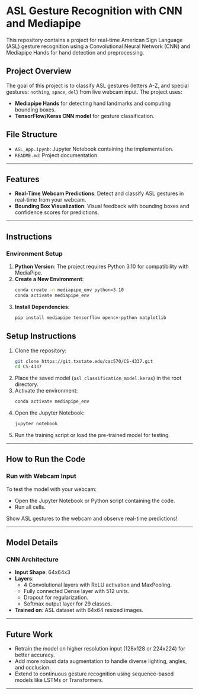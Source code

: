 # ASL Gesture Recognition with CNN and Mediapipe

This repository contains a project for real-time American Sign Language (ASL) gesture recognition using a Convolutional Neural Network (CNN) and Mediapipe Hands for hand detection and preprocessing.

## Project Overview

The goal of this project is to classify ASL gestures (letters A-Z, and special gestures: `nothing`, `space`, `del`) from live webcam input. The project uses:
- **Mediapipe Hands** for detecting hand landmarks and computing bounding boxes.
- **TensorFlow/Keras CNN model** for gesture classification.


## File Structure

- `ASL_App.ipynb`: Jupyter Notebook containing the implementation.
- `README.md`: Project documentation.

---

## Features

- **Real-Time Webcam Predictions**: Detect and classify ASL gestures in real-time from your webcam.
- **Bounding Box Visualization**: Visual feedback with bounding boxes and confidence scores for predictions.

---
## Instructions

### Environment Setup
1. **Python Version**: The project requires Python 3.10 for compatibility with MediaPipe.
2. **Create a New Environment**:
   ```bash
   conda create -n mediapipe_env python=3.10
   conda activate mediapipe_env
   ```
3. **Install Dependencies**:
   ```bash
   pip install mediapipe tensorflow opencv-python matplotlib


## Setup Instructions
1. Clone the repository:
   ```bash
   git clone https://git.txstate.edu/cac570/CS-4337.git
   cd CS-4337
   ```
2. Place the saved model (`asl_classification_model.keras`) in the root directory.
3. Activate the environment:
   ```bash
   conda activate mediapipe_env
   ```
4. Open the Jupyter Notebook:
   ```bash
   jupyter notebook
   ```
5. Run the training script or load the pre-trained model for testing.
---

## How to Run the Code

### Run with Webcam Input

To test the model with your webcam:
- Open the Jupyter Notebook or Python script containing the code.
- Run all cells.

Show ASL gestures to the webcam and observe real-time predictions!

---

## Model Details

### CNN Architecture
- **Input Shape**: 64x64x3
- **Layers**:
  - 4 Convolutional layers with ReLU activation and MaxPooling.
  - Fully connected Dense layer with 512 units.
  - Dropout for regularization.
  - Softmax output layer for 29 classes.
- **Trained on**: ASL dataset with 64x64 resized images.

---

## Future Work

- Retrain the model on higher resolution input (128x128 or 224x224) for better accuracy.
- Add more robust data augmentation to handle diverse lighting, angles, and occlusion.
- Extend to continuous gesture recognition using sequence-based models like LSTMs or Transformers.

---

